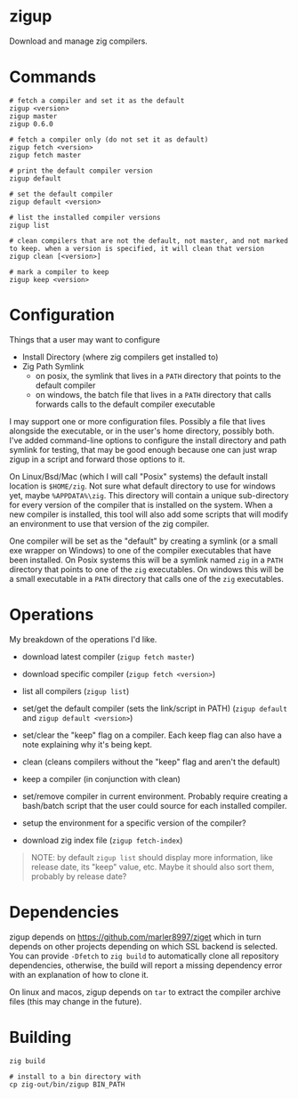 # zigup

Download and manage zig compilers.

# Commands

```
# fetch a compiler and set it as the default
zigup <version>
zigup master
zigup 0.6.0

# fetch a compiler only (do not set it as default)
zigup fetch <version>
zigup fetch master

# print the default compiler version
zigup default

# set the default compiler
zigup default <version>

# list the installed compiler versions
zigup list

# clean compilers that are not the default, not master, and not marked to keep. when a version is specified, it will clean that version
zigup clean [<version>]

# mark a compiler to keep
zigup keep <version>
```

# Configuration

Things that a user may want to configure

* Install Directory (where zig compilers get installed to)
* Zig Path Symlink
    - on posix, the symlink that lives in a `PATH` directory that points to the default compiler
    - on windows, the batch file that lives in a `PATH` directory that calls forwards calls to the default compiler executable

I may support one or more configuration files.  Possibly a file that lives alongside the executable, or in the user's home directory, possibly both.  I've added command-line options to configure the install directory and path symlink for testing, that may be good enough because one can just wrap zigup in a script and forward those options to it.

On Linux/Bsd/Mac (which I will call "Posix" systems) the default install location is `$HOME/zig`.  Not sure what default directory to use for windows yet, maybe `%APPDATA%\zig`.  This directory will contain a unique sub-directory for every version of the compiler that is installed on the system.  When a new compiler is installed, this tool will also add some scripts that will modify an environment to use that version of the zig compiler.

One compiler will be set as the "default" by creating a symlink (or a small exe wrapper on Windows) to one of the compiler executables that have been installed. On Posix systems this will be a symlink named `zig` in a `PATH` directory that points to one of the `zig` executables.  On windows this will be a small executable in a `PATH` directory that calls one of the `zig` executables.

# Operations

My breakdown of the operations I'd like.

* download latest compiler (`zigup fetch master`)
* download specific compiler (`zigup fetch <version>`)
* list all compilers (`zigup list`)
* set/get the default compiler (sets the link/script in PATH) (`zigup default` and `zigup default <version>`)
* set/clear the "keep" flag on a compiler.  Each keep flag can also have a note explaining why it's being kept.
* clean (cleans compilers without the "keep" flag and aren't the default)
* keep a compiler (in conjunction with clean)
* set/remove compiler in current environment. Probably require creating a bash/batch script that the user could source for each installed compiler.
* setup the environment for a specific version of the compiler?

* download zig index file (`zigup fetch-index`)

> NOTE: by default `zigup list` should display more information, like release date, its "keep" value, etc.  Maybe it should also sort them, probably by release date?

# Dependencies

zigup depends on https://github.com/marler8997/ziget which in turn depends on other projects depending on which SSL backend is selected.  You can provide `-Dfetch` to `zig build` to automatically clone all repository dependencies, otherwise, the build will report a missing dependency error with an explanation of how to clone it.

On linux and macos, zigup depends on `tar` to extract the compiler archive files (this may change in the future).

# Building

```
zig build

# install to a bin directory with
cp zig-out/bin/zigup BIN_PATH
```
